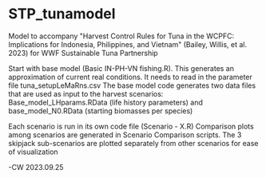 # STP_tunamodel
Model to accompany "Harvest Control Rules for Tuna in the WCPFC: Implications for Indonesia, Philippines, and Vietnam" (Bailey, Willis, et al. 2023) for WWF Sustainable Tuna Partnership

Start with base model (Basic IN-PH-VN fishing.R). This generates an approximation of current real conditions. It needs to read in the parameter file tuna_setupLeMaRns.csv
The base model code generates two data files that are used as input to the harvest scenarios: Base_model_LHparams.RData (life history parameters) and base_model_N0.RData (starting biomasses per species)

Each scenario is run in its own code file (Scenario - X.R)
Comparison plots among scenarios are generated in Scenario Comparison scripts. The 3 skipjack sub-scenarios are plotted separately from other scenarios for ease of visualization

-CW 2023.09.25
